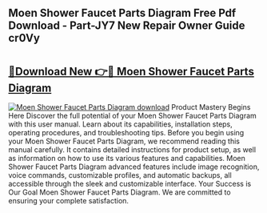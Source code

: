 ## Moen Shower Faucet Parts Diagram Free Pdf Download - Part-JY7 New Repair Owner Guide cr0Vy

# <h2><a href="http://dfkqst.blite.top/?on=Moen+Shower+Faucet+Parts+Diagram">🔗Download New 👉🔴 Moen Shower Faucet Parts Diagram</a></h2>

[![Moen Shower Faucet Parts Diagram download](https://i.imgur.com/lujVjoI.png)](http://dfkqst.blite.top/?on=Moen+Shower+Faucet+Parts+Diagram)
Product Mastery Begins Here Discover the full potential of your Moen Shower Faucet Parts Diagram with this user manual. Learn about its capabilities, installation steps, operating procedures, and troubleshooting tips. Before you begin using your Moen Shower Faucet Parts Diagram, we recommend reading this manual carefully. It contains detailed instructions for product setup, as well as information on how to use its various features and capabilities. Moen Shower Faucet Parts Diagram advanced features include image recognition, voice commands, customizable profiles, and automatic backups, all accessible through the sleek and customizable interface. Your Success is Our Goal Moen Shower Faucet Parts Diagram. We are committed to ensuring your complete satisfaction.
